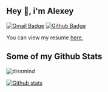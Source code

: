 ## Hey 👋, i'm Alexey
[![Gmail Badge](https://img.shields.io/badge/-dissmind@gmail.com-c14438?style=flat&logo=Gmail&logoColor=white&link=mailto:dissmind@gmail.com)](mailto:dissmind@gmail.com) [![Github Badge](https://img.shields.io/badge/-dissmind-grey?style=flat&logo=github&logoColor=white&link=https://github.com/dissmind/)](https://www.github.com/dissmind/) <p align='left'> You can view my resume <a href='https://career.habr.com/dissmind ' target=_blank><u>here</u>.</a></p>

## Some of my Github Stats
<p align=left> <img src=https://komarev.com/ghpvc/?username=dissmind alt=dissmind /> </p>

[![Github stats](https://github-readme-stats.vercel.app/api?username=dissmind&show_icons=true&include_all_commits=true)](https://github.com/dissmind/github-readme-stats)

